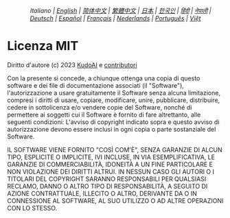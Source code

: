 <div align="center">
<h6>
<a href="../"><img height=15 style="margin: 0 3px -2px" src="https://raw.githubusercontent.com/kudoai/chatgpt.js/6fa1659feadaf70853996dc7d7f6e1ab5a1e6301/media/images/icons/earth-americas.svg"></a>
Italiano |
<a href="../../LICENSE.md">English</a> |
<a href="../zh-cn/LICENSE.md">简体中文</a> |
<a href="../zh-tw/LICENSE.md">繁體中文</a> |
<a href="../ja/LICENSE.md">日本</a> |
<a href="../ko/LICENSE.md">한국인</a> |
<a href="../hi/LICENSE.md">हिंदी</a> |
<a href="../ne/LICENSE.md">नेपाली</a> |
<a href="../de/LICENSE.md">Deutsch</a> |
<a href="../es/LICENSE.md">Español</a> |
<a href="../fr/LICENSE.md">Français</a> |
<a href="../nl/LICENSE.md">Nederlands</a> |
<a href="../pt/LICENSE.md">Português</a> |
<a href="../vi/LICENSE.md">Việt</a>
</h6>
</div>

# Licenza MIT

Diritto d'autore (c) 2023 [KudoAI](https://github.com/kudoai) e [contributori](.#-contributori)

Con la presente si concede, a chiunque ottenga una copia di questo software e dei file di documentazione associati (il "Software"), l'autorizzazione a usare gratuitamente il Software senza alcuna limitazione, compresi i diritti di usare, copiare, modificare, unire, pubblicare, distribuire, cedere in sottolicenza e/o vendere copie del Software, nonché di permettere ai soggetti cui il Software è fornito di fare altrettanto, alle seguenti condizioni: L'avviso di copyright indicato sopra e questo avviso di autorizzazione devono essere inclusi in ogni copia o parte sostanziale del Software.

IL SOFTWARE VIENE FORNITO "COSÌ COM'È", SENZA GARANZIE DI ALCUN TIPO, ESPLICITE O IMPLICITE, IVI INCLUSE, IN VIA ESEMPLIFICATIVA, LE GARANZIE DI COMMERCIABILITÀ, IDONEITÀ A UN FINE PARTICOLARE E NON VIOLAZIONE DEI DIRITTI ALTRUI. IN NESSUN CASO GLI AUTORI O I TITOLARI DEL COPYRIGHT SARANNO RESPONSABILI PER QUALSIASI RECLAMO, DANNO O ALTRO TIPO DI RESPONSABILITÀ, A SEGUITO DI AZIONE CONTRATTUALE, ILLECITO O ALTRO, DERIVANTE DA O IN CONNESSIONE AL SOFTWARE, AL SUO UTILIZZO O AD ALTRE OPERAZIONI CON LO STESSO.